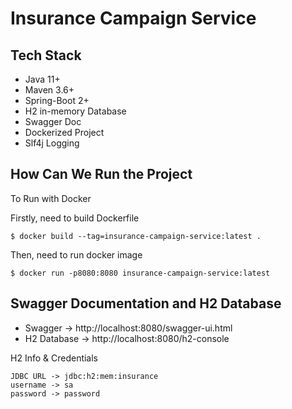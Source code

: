 # Insurance Campaign Service

## Tech Stack
- Java 11+
- Maven 3.6+
- Spring-Boot 2+
- H2 in-memory Database
- Swagger Doc
- Dockerized Project
- Slf4j Logging


## How Can We Run the Project
To Run with Docker

Firstly, need to build Dockerfile

```
$ docker build --tag=insurance-campaign-service:latest .
```
Then, need to run docker image
```
$ docker run -p8080:8080 insurance-campaign-service:latest
```


## Swagger Documentation and H2 Database
- Swagger -> http://localhost:8080/swagger-ui.html
- H2 Database -> http://localhost:8080/h2-console

H2 Info & Credentials
```
JDBC URL -> jdbc:h2:mem:insurance
username -> sa
password -> password
```